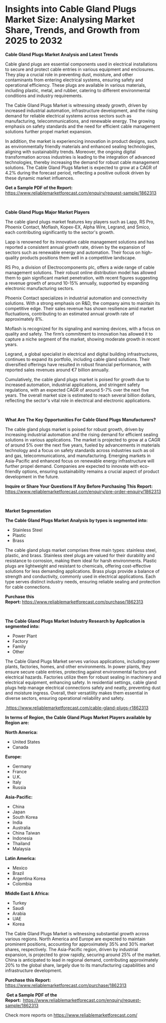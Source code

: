 <p><h1>Insights into Cable Gland Plugs Market Size: Analysing Market Share, Trends, and Growth from 2025 to 2032</h1></p><p><strong>Cable Gland Plugs Market Analysis and Latest Trends</strong></p>
<p><p>Cable gland plugs are essential components used in electrical installations to secure and protect cable entries in various equipment and enclosures. They play a crucial role in preventing dust, moisture, and other contaminants from entering electrical systems, ensuring safety and operational efficiency. These plugs are available in various materials, including plastic, metal, and rubber, catering to different environmental conditions and industry requirements.</p><p>The Cable Gland Plugs Market is witnessing steady growth, driven by increased industrial automation, infrastructure development, and the rising demand for reliable electrical systems across sectors such as manufacturing, telecommunications, and renewable energy. The growing emphasis on safety standards and the need for efficient cable management solutions further propel market expansion.</p><p>In addition, the market is experiencing innovation in product designs, such as environmentally friendly materials and enhanced sealing technologies, aligning with sustainability trends. Moreover, the ongoing digital transformation across industries is leading to the integration of advanced technologies, thereby increasing the demand for robust cable management solutions. The Cable Gland Plugs Market is expected to grow at a CAGR of 4.2% during the forecast period, reflecting a positive outlook driven by these dynamic market influences.</p></p>
<p><strong>Get a Sample PDF of the Report:&nbsp;</strong> <a href="https://www.reliablemarketforecast.com/enquiry/request-sample/1862313?utm_campaign=3122&utm_medium=2&utm_source=Github&utm_content=ia&utm_term=06042025&utm_id=cable-gland-plugs">https://www.reliablemarketforecast.com/enquiry/request-sample/1862313</a></p>
<p>&nbsp;</p>
<p><strong>Cable Gland Plugs Major Market Players</strong></p>
<p><p>The cable gland plugs market features key players such as Lapp, RS Pro, Phoenix Contact, Moflash, Kopex-EX, Alpha Wire, Legrand, and Smico, each contributing significantly to the sector's growth. </p><p>Lapp is renowned for its innovative cable management solutions and has reported a consistent annual growth rate, driven by the expansion of sectors such as renewable energy and automation. Their focus on high-quality products positions them well in a competitive landscape.</p><p>RS Pro, a division of Electrocomponents plc, offers a wide range of cable management solutions. Their robust online distribution model has allowed them to gain significant market penetration, with recent figures suggesting a revenue growth of around 10-15% annually, supported by expanding electronic manufacturing sectors.</p><p>Phoenix Contact specializes in industrial automation and connectivity solutions. With a strong emphasis on R&D, the company aims to maintain its competitive edge. Their sales revenue has shown resilience amid market fluctuations, contributing to an estimated annual growth rate of approximately 8%.</p><p>Moflash is recognized for its signaling and warning devices, with a focus on quality and safety. The firm’s commitment to innovation has allowed it to capture a niche segment of the market, showing moderate growth in recent years.</p><p>Legrand, a global specialist in electrical and digital building infrastructures, continues to expand its portfolio, including cable gland solutions. Their diversified offerings have resulted in robust financial performance, with reported sales revenues around €7 billion annually.</p><p>Cumulatively, the cable gland plugs market is poised for growth due to increased automation, industrial applications, and stringent safety regulations, with an expected CAGR of around 5-7% over the next five years. The overall market size is estimated to reach several billion dollars, reflecting the sector's vital role in electrical and electronic applications.</p></p>
<p>&nbsp;</p>
<p><strong>What Are The Key Opportunities For Cable Gland Plugs Manufacturers?</strong></p>
<p><p>The cable gland plugs market is poised for robust growth, driven by increasing industrial automation and the rising demand for efficient sealing solutions in various applications. The market is projected to grow at a CAGR of around 5% over the next five years, fueled by advancements in materials technology and a focus on safety standards across industries such as oil and gas, telecommunications, and manufacturing. Emerging markets in Asia-Pacific and enhanced focus on renewable energy infrastructure will further propel demand. Companies are expected to innovate with eco-friendly options, ensuring sustainability remains a crucial aspect of product development in the future.</p></p>
<p><strong>Inquire or Share Your Questions If Any Before Purchasing This Report:</strong> <a href="https://www.reliablemarketforecast.com/enquiry/pre-order-enquiry/1862313?utm_campaign=3122&utm_medium=2&utm_source=Github&utm_content=ia&utm_term=06042025&utm_id=cable-gland-plugs">https://www.reliablemarketforecast.com/enquiry/pre-order-enquiry/1862313</a></p>
<p>&nbsp;</p>
<p><strong>Market Segmentation</strong></p>
<p><strong>The Cable Gland Plugs Market Analysis by types is segmented into:</strong></p>
<p><ul><li>Stainless Steel</li><li>Plastic</li><li>Brass</li></ul></p>
<p><p>The cable gland plugs market comprises three main types: stainless steel, plastic, and brass. Stainless steel plugs are valued for their durability and resistance to corrosion, making them ideal for harsh environments. Plastic plugs are lightweight and resistant to chemicals, offering cost-effective solutions for less demanding applications. Brass plugs provide a balance of strength and conductivity, commonly used in electrical applications. Each type serves distinct industry needs, ensuring reliable sealing and protection for cable connections.</p></p>
<p><strong>Purchase this Report:&nbsp;</strong><a href="https://www.reliablemarketforecast.com/purchase/1862313?utm_campaign=3122&utm_medium=2&utm_source=Github&utm_content=ia&utm_term=06042025&utm_id=cable-gland-plugs">https://www.reliablemarketforecast.com/purchase/1862313</a></p>
<p>&nbsp;</p>
<p><strong>The Cable Gland Plugs Market Industry Research by Application is segmented into:</strong></p>
<p><ul><li>Power Plant</li><li>Factory</li><li>Family</li><li>Other</li></ul></p>
<p><p>The Cable Gland Plugs Market serves various applications, including power plants, factories, homes, and other environments. In power plants, they ensure secure cable entries, protecting against environmental factors and electrical hazards. Factories utilize them for robust sealing in machinery and electrical equipment, enhancing safety. In residential settings, cable gland plugs help manage electrical connections safely and neatly, preventing dust and moisture ingress. Overall, their versatility makes them essential in diverse sectors, ensuring operational reliability and safety.</p></p>
<p><a href="https://www.reliablemarketforecast.com/cable-gland-plugs-r1862313?utm_campaign=3122&utm_medium=2&utm_source=Github&utm_content=ia&utm_term=06042025&utm_id=cable-gland-plugs">&nbsp;https://www.reliablemarketforecast.com/cable-gland-plugs-r1862313</a></p>
<p><strong>In terms of Region, the Cable Gland Plugs Market Players available by Region are:</strong></p>
<p>
    <p> <strong> North America: </strong>
        <ul>
            <li>United States</li>
            <li>Canada</li>
        </ul>
        </p> 
    <p> <strong> Europe: </strong>
        <ul>
            <li>Germany</li>
            <li>France</li>
            <li>U.K.</li>
            <li>Italy</li>
            <li>Russia</li>
        </ul>
        </p> 
    <p> <strong> Asia-Pacific: </strong>
        <ul>
            <li>China</li>
            <li>Japan</li>
            <li>South Korea</li>
            <li>India</li>
            <li>Australia</li>
            <li>China Taiwan</li>
            <li>Indonesia</li>
            <li>Thailand</li>
            <li>Malaysia</li>
        </ul>
        </p> 
    <p> <strong> Latin America: </strong>
        <ul>
            <li>Mexico</li>
            <li>Brazil</li>
            <li>Argentina Korea</li>
            <li>Colombia</li>
        </ul>
        </p> 
    <p> <strong> Middle East & Africa: </strong>
        <ul>
            <li>Turkey</li>
            <li>Saudi</li>
            <li>Arabia</li>
            <li>UAE</li>
            <li>Korea</li>
        </ul>
    </p>
    </p>
<p><p>The Cable Gland Plugs Market is witnessing substantial growth across various regions. North America and Europe are expected to maintain prominent positions, accounting for approximately 35% and 30% market shares, respectively. The Asia-Pacific region, driven by industrial expansion, is projected to grow rapidly, securing around 25% of the market. China is anticipated to lead in regional demand, contributing approximately 20% to the global share, largely due to its manufacturing capabilities and infrastructure development.</p></p>
<p><strong>Purchase this Report: </strong><a href="https://www.reliablemarketforecast.com/purchase/1862313?utm_campaign=3122&utm_medium=2&utm_source=Github&utm_content=ia&utm_term=06042025&utm_id=cable-gland-plugs">https://www.reliablemarketforecast.com/purchase/1862313</a></p>
<p>&nbsp;<strong>Get a Sample PDF of the Report:&nbsp;&nbsp;</strong><a href="https://www.reliablemarketforecast.com/enquiry/request-sample/1862313?utm_campaign=3122&utm_medium=2&utm_source=Github&utm_content=ia&utm_term=06042025&utm_id=cable-gland-plugs">https://www.reliablemarketforecast.com/enquiry/request-sample/1862313</a></p>
<p><strong></strong></p>
<p>Check more reports on <a href="https://www.reliablemarketforecast.com/?utm_campaign=3122&utm_medium=2&utm_source=Github&utm_content=ia&utm_term=06042025&utm_id=cable-gland-plugs">https://www.reliablemarketforecast.com/</a></p>